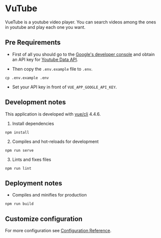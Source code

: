 # VuTube

VueTube is a youtube video player. You can search videos among the ones in youtube and play each one you want.

## Pre Requirements

* First of all you should go to the [Google's developer console](https://developers.google.com/) and obtain an API key 
for [Youtube Data API](https://developers.google.com/youtube/v3). 

* Then copy the `.env.example` file to `.env`.

```cp .env.example .env```

* Set your API key in front of `VUE_APP_GOOGLE_API_KEY`.

## Development notes

This application is developed with [vue/cli](https://cli.vuejs.org/) 4.4.6.

1. Install dependencies
```
npm install
```

2. Compiles and hot-reloads for development
```
npm run serve
```

3. Lints and fixes files
```
npm run lint
```

## Deployment notes

* Compiles and minifies for production
```
npm run build
```

## Customize configuration

For more configuration see [Configuration Reference](https://cli.vuejs.org/config/).
